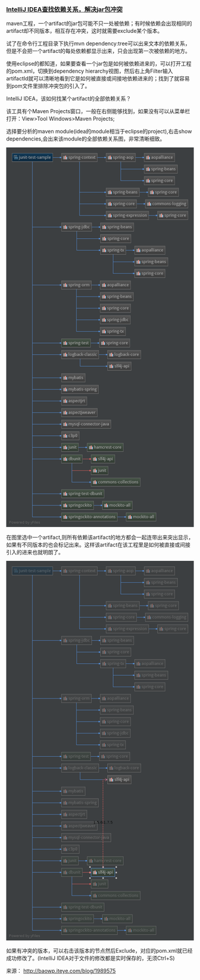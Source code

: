 ### [IntelliJ IDEA查找依赖关系，解决jar包冲突](http://baowp.iteye.com/blog/1989575)

maven工程，一个artifact的jar包可能不只一处被依赖；有时候依赖会出现相同的artifact却不同版本，相互存在冲突，这时就需要exclude某个版本。

 

试了在命令行工程目录下执行mvn dependency:tree可以出来文本的依赖关系，但是不会把一个artifact的每处依赖都显示出来，只会出现第一次被依赖的地方。

 

使用eclipse的都知道，如果要查看一个jar包是如何被依赖进来的，可以打开工程的pom.xml，切换到dependency hierarchy视图，然后右上角Filter输入artifactId就可以清晰地看到它是如何被直接或间接地依赖进来的；找到了就容易到pom文件里排除冲突包的引入了。

 

IntelliJ IDEA，该如何找某个artifact的全部依赖关系？

该工具有个Maven Projects窗口，一般在右侧能够找到，如果没有可以从菜单栏打开：View>Tool Windows>Maven Projects;

选择要分析的maven module(idea的module相当于eclipse的project),右击show dependencies,会出来该module的全部依赖关系图，非常清晰细致。

![img](image-201708191830/0.11334084649570286.png)

 

在图里选中一个artifact,则所有依赖该artifact的地方都会一起连带出来突出显示，如果有不同版本的也会标记出来。这样该artifact在该工程里是如何被直接或间接引入的进来也就明朗了。

![img](image-201708191830/0.4712298472877592.png)

 

 

 

如果有冲突的版本，可以右击该版本的节点然后Exclude，对应的pom.xml就已经成功修改了。(IntelliJ IDEA对于文件的修改都是实时保存的，无须Ctrl+S)

来源： <http://baowp.iteye.com/blog/1989575>